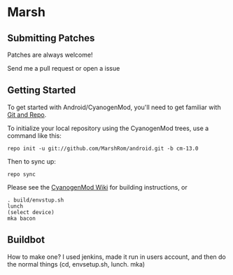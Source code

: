 Marsh
===========



Submitting Patches
------------------
Patches are always welcome!  

Send me a pull request or open a issue

Getting Started
---------------

To get started with Android/CyanogenMod, you'll need to get
familiar with [Git and Repo](http://source.android.com/source/using-repo.html).

To initialize your local repository using the CyanogenMod trees, use a command like this:

    repo init -u git://github.com/MarshRom/android.git -b cm-13.0

Then to sync up:

    repo sync

Please see the [CyanogenMod Wiki](http://wiki.cyanogenmod.org/) for building instructions, or

    . build/envstup.sh 
    lunch
    (select device)
    mka bacon


Buildbot
--------
How to make one? I used jenkins, made it run in users account, and then do the normal things (cd, envsetup.sh, lunch. mka)
